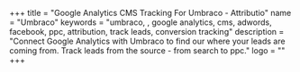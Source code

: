 +++
title = "Google Analytics CMS Tracking For Umbraco - Attributio"
name = "Umbraco"
keywords = "umbraco, , google analytics, cms, adwords, facebook, ppc, attribution, track leads, conversion tracking"
description = "Connect Google Analytics with Umbraco to find our where your leads are coming from. Track leads from the source - from search to ppc."
logo = ""
+++
